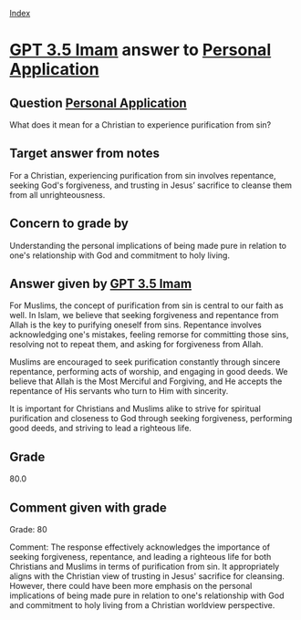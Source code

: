 
[Index](../../index.md)
# [GPT 3.5 Imam](../../answering_models/GPT_3.5_Imam.md) answer to [Personal Application](../../questions/Personal_Application.md)

## Question [Personal Application](../../questions/Personal_Application.md)
What does it mean for a Christian to experience purification from sin?

## Target answer from notes
For a Christian, experiencing purification from sin involves repentance, seeking God's forgiveness, and trusting in Jesus’ sacrifice to cleanse them from all unrighteousness.

## Concern to grade by
Understanding the personal implications of being made pure in relation to one's relationship with God and commitment to holy living.

## Answer given by [GPT 3.5 Imam](../../answering_models/GPT_3.5_Imam.md)
For Muslims, the concept of purification from sin is central to our faith as well. In Islam, we believe that seeking forgiveness and repentance from Allah is the key to purifying oneself from sins. Repentance involves acknowledging one's mistakes, feeling remorse for committing those sins, resolving not to repeat them, and asking for forgiveness from Allah.

Muslims are encouraged to seek purification constantly through sincere repentance, performing acts of worship, and engaging in good deeds. We believe that Allah is the Most Merciful and Forgiving, and He accepts the repentance of His servants who turn to Him with sincerity.

It is important for Christians and Muslims alike to strive for spiritual purification and closeness to God through seeking forgiveness, performing good deeds, and striving to lead a righteous life.

## Grade
80.0

## Comment given with grade
Grade: 80

Comment: The response effectively acknowledges the importance of seeking forgiveness, repentance, and leading a righteous life for both Christians and Muslims in terms of purification from sin. It appropriately aligns with the Christian view of trusting in Jesus' sacrifice for cleansing. However, there could have been more emphasis on the personal implications of being made pure in relation to one's relationship with God and commitment to holy living from a Christian worldview perspective.
